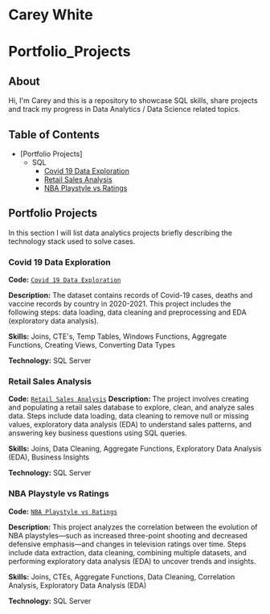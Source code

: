 # Carey White
# Portfolio_Projects

## About
Hi, I'm Carey and this is a repository to showcase SQL skills, share projects and track my progress in Data Analytics / Data Science related topics.

## Table of Contents
- [Portfolio Projects]
  - SQL
    - [Covid 19 Data Exploration](https://github.com/careywhite2/Portfolio_Projects/blob/main/SQL%20Covid%20Project)
    - [Retail Sales Analysis](https://github.com/careywhite2/Portfolio_Projects/blob/main/SQL%20Retail%20Sales%20Analysis)
    - [NBA Playstyle vs Ratings](https://github.com/careywhite2/Portfolio_Projects/blob/main/clean_nba-playstlye-vs-tvratings.sql)
 
## Portfolio Projects
In this section I will list data analytics projects briefly describing the technology stack used to solve cases.

### Covid 19 Data Exploration
**Code:** [`Covid 19 Data Exploration`](https://github.com/careywhite2/Portfolio_Projects/blob/main/SQL%20Covid%20Project)

**Description:** The dataset contains records of Covid-19 cases, deaths and vaccine records by country in 2020-2021. This project includes the following steps: data loading, data cleaning and preprocessing and EDA (exploratory data analysis).

**Skills:** Joins, CTE's, Temp Tables, Windows Functions, Aggregate Functions, Creating Views, Converting Data Types

**Technology:** SQL Server

### Retail Sales Analysis
**Code:** [`Retail Sales Analysis`](https://github.com/careywhite2/Portfolio_Projects/blob/main/SQL%20Retail%20Sales%20Analysis)
**Description:** The project involves creating and populating a retail sales database to explore, clean, and analyze sales data. Steps include data loading, data cleaning to remove null or missing values, exploratory data analysis (EDA) to understand sales patterns, and answering key business questions using SQL queries.

**Skills:** Joins, Data Cleaning, Aggregate Functions, Exploratory Data Analysis (EDA), Business Insights

**Technology:** SQL Server

### NBA Playstyle vs Ratings
**Code:** [`NBA Playstyle vs Ratings`](https://github.com/careywhite2/Portfolio_Projects/blob/main/clean_nba-playstlye-vs-tvratings.sql)

**Description:** This project analyzes the correlation between the evolution of NBA playstyles—such as increased three-point shooting and decreased defensive emphasis—and changes in television ratings over time. Steps include data extraction, data cleaning, combining multiple datasets, and performing exploratory data analysis (EDA) to uncover trends and insights.

**Skills:** Joins, CTEs, Aggregate Functions, Data Cleaning, Correlation Analysis, Exploratory Data Analysis (EDA)

**Technology:** SQL Server


